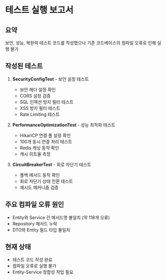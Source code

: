 # 테스트 실행 보고서

## 요약
보안, 성능, 복원력 테스트 코드를 작성했으나 기존 코드베이스의 컴파일 오류로 인해 실행 불가

## 작성된 테스트
1. **SecurityConfigTest** - 보안 설정 테스트
   - 보안 헤더 설정 확인
   - CORS 설정 검증
   - SQL 인젝션 방지 필터 테스트
   - XSS 방지 필터 테스트
   - Rate Limiting 테스트

2. **PerformanceOptimizationTest** - 성능 최적화 테스트
   - HikariCP 연결 풀 설정 확인
   - 100개 동시 연결 처리 테스트
   - Redis 캐싱 동작 확인
   - 캐시 히트율 측정

3. **CircuitBreakerTest** - 회로 차단기 테스트
   - 폴백 메서드 동작 확인
   - 회로 차단기 상태 전환 테스트
   - 재시도 메커니즘 검증

## 주요 컴파일 오류 원인
- Entity와 Service 간 메서드명 불일치 (약 118개 오류)
- Repository 메서드 누락
- DTO와 Entity 필드 타입 불일치

## 현재 상태
- 테스트 코드 작성 완료
- 컴파일 오류로 실행 불가
- Entity-Service 정합성 작업 필요
